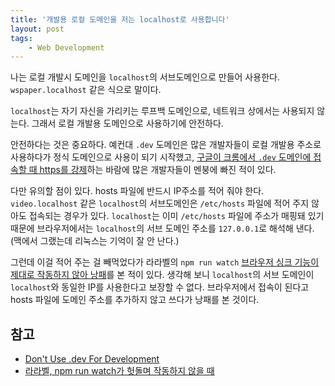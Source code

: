 ```yaml
---
title: '개발용 로컬 도메인을 저는 localhost로 사용합니다'
layout: post
tags: 
	- Web Development
---
```


나는 로컬 개발시 도메인을 `localhost`의 서브도메인으로 만들어 사용한다. `wspaper.localhost` 같은 식으로 말이다. 

`localhost`는 자기 자신을 가리키는 루프백 도메인으로, 네트워크 상에서는 사용되지 않는다. 그래서 로컬 개발용 도메인으로 사용하기에 안전하다.

안전하다는 것은 중요하다. 예컨대 `.dev` 도메인은 많은 개발자들이 로컬 개발용 주소로 사용하다가 정식 도메인으로 사용이 되기 시작했고, [구글이 크롬에서 `.dev` 도메인에 접속할 때 https를 강제][1]하는 바람에 많은 개발자들이 멘붕에 빠진 적이 있다. 

다만 유의할 점이 있다. hosts 파일에 반드시 IP주소를 적어 줘야 한다. `video.localhost` 같은 `localhost`의 서브도메인은 `/etc/hosts` 파일에 적어 주지 않아도 접속되는 경우가 있다. `localhost`는 이미 `/etc/hosts` 파일에 주소가 매핑돼 있기 때문에 브라우저에서는 `localhost`의 서브 도메인 주소를 `127.0.0.1`로 해석해 낸다. (맥에서 그랬는데 리눅스는 기억이 잘 안 난다.)

그런데 이걸 적어 주는 걸 빼먹었다가 라라벨의 `npm run watch` [브라우저 싱크 기능이 제대로 작동하지 않아 낭패][2]를 본 적이 있다. 생각해 보니 `localhost`의 서브 도메인이 `localhost`와 동일한 IP를 사용한다고 보장할 수 없다. 브라우저에서 접속이 된다고 hosts 파일에 도메인 주소를 추가하지 않고 쓰다가 낭패를 본 것이다.

## 참고

- [Don't Use .dev For Development][1]
- [라라벨, npm run watch가 헛돌며 작동하지 않을 때][2]


[1]: https://iyware.com/dont-use-dev-for-development/
[2]: https://mytory.net/2020/12/04/laravel-npm-run-watch-infinite-loop.html